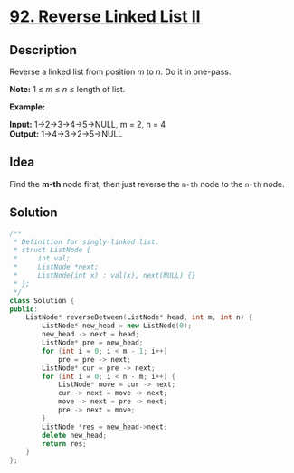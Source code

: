 # [92. Reverse Linked List II](https://leetcode.com/problems/reverse-linked-list-ii/description/)

## Description

Reverse a linked list from position *m* to *n*. Do it in one-pass.

**Note:** 1 ≤ *m* ≤ *n* ≤ length of list.

**Example:**

**Input:** 1->2->3->4->5->NULL, m = 2, n = 4 <br>
**Output:** 1->4->3->2->5->NULL

## Idea

Find the **m-th** node first, then just reverse the `m-th` node to the `n-th` node.

## Solution

```cpp
/**
 * Definition for singly-linked list.
 * struct ListNode {
 *     int val;
 *     ListNode *next;
 *     ListNode(int x) : val(x), next(NULL) {}
 * };
 */
class Solution {
public:
    ListNode* reverseBetween(ListNode* head, int m, int n) {
        ListNode* new_head = new ListNode(0);
        new_head -> next = head;
        ListNode* pre = new_head;
        for (int i = 0; i < m - 1; i++)
            pre = pre -> next;
        ListNode* cur = pre -> next;
        for (int i = 0; i < n - m; i++) {
            ListNode* move = cur -> next; 
            cur -> next = move -> next;
            move -> next = pre -> next;
            pre -> next = move;
        }
        ListNode *res = new_head->next;
        delete new_head;
        return res;
    }
};
```
